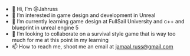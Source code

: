 - 👋 Hi, I’m @Jahruss
- 👀 I’m interested in game design and development in Unreal
- 🌱 I’m currently learning game design at FullSail University and c++ and blueprint in unreal engine 5
- 💞️ I’m looking to collaborate on a survival style game that is way too much for me at this point in my learning
- 📫 How to reach me, shoot me an email at jamaal.russ@gmail.com

<!---
Jahruss/Jahruss is a ✨ special ✨ repository because its `README.md` (this file) appears on your GitHub profile.
You can click the Preview link to take a look at your changes.
--->
